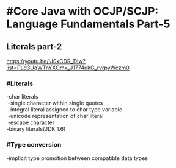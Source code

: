 <h1>#Core Java with OCJP/SCJP: Language Fundamentals Part-5</h1>

<h2>Literals part-2</h2>

<a>https://youtu.be/IJ0xCDR_Dlw?list=PLd3UqWTnYXOmx_J1774ukG_rvrpyWczm0</a>

<h3>#Literals</h3>
<p>
-char literals  <br>
  &nbsp-single character within single quotes  <br>
  &nbsp-integral literal assigned to char type variable  <br>
  &nbsp-unicode representation of char literal <br>
  &nbsp-escape character <br>
-binary literals(JDK 1.6) <br>
</p>

<h3>#Type conversion</h3>
<p>
-implicit type promotion between compatible data types
</p>
